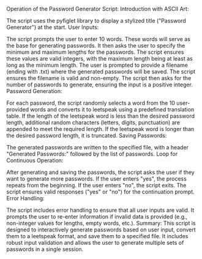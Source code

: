 Operation of the Password Generator Script:
Introduction with ASCII Art:

The script uses the pyfiglet library to display a stylized title ("Password Generator") at the start.
User Inputs:

The script prompts the user to enter 10 words. These words will serve as the base for generating passwords.
It then asks the user to specify the minimum and maximum lengths for the passwords. The script ensures these values are valid integers, with the maximum length being at least as long as the minimum length.
The user is prompted to provide a filename (ending with .txt) where the generated passwords will be saved. The script ensures the filename is valid and non-empty.
The script then asks for the number of passwords to generate, ensuring the input is a positive integer.
Password Generation:

For each password, the script randomly selects a word from the 10 user-provided words and converts it to leetspeak using a predefined translation table.
If the length of the leetspeak word is less than the desired password length, additional random characters (letters, digits, punctuation) are appended to meet the required length. If the leetspeak word is longer than the desired password length, it is truncated.
Saving Passwords:

The generated passwords are written to the specified file, with a header "Generated Passwords:" followed by the list of passwords.
Loop for Continuous Operation:

After generating and saving the passwords, the script asks the user if they want to generate more passwords. If the user enters "yes", the process repeats from the beginning. If the user enters "no", the script exits.
The script ensures valid responses ("yes" or "no") for the continuation prompt.
Error Handling:

The script includes error handling to ensure that all user inputs are valid. It prompts the user to re-enter information if invalid data is provided (e.g., non-integer values for lengths, empty words, etc.).
Summary:
This script is designed to interactively generate passwords based on user input, convert them to a leetspeak format, and save them to a specified file. It includes robust input validation and allows the user to generate multiple sets of passwords in a single session.
